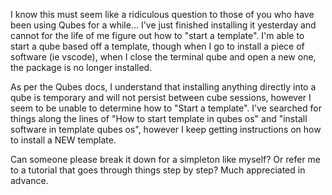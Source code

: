 I know this must seem like a ridiculous question to those of you who have been using Qubes for a while... I've just finished installing it yesterday and cannot for the life of me figure out how to "start a template". I'm able to start a qube based off a template, though when I go to install a piece of software (ie vscode), when I close the terminal qube and open a new one, the package is no longer installed. 

As per the Qubes docs, I understand that installing anything directly into a qube is temporary and will not persist between cube sessions, however I seem to be unable to determine how to "Start a template".  I've searched for things along the lines of "How to start template in qubes os" and "install software in template qubes os", however I keep getting instructions on how to install a NEW template. 

Can someone please break it down for a simpleton like myself? Or refer me to a tutorial that goes through things step by step? Much appreciated in advance.